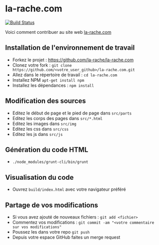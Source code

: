 # la-rache.com

[![Build Status](https://travis-ci.org/la-rache/la-rache.com.svg)](https://travis-ci.org/la-rache/la-rache.com)

Voici comment contribuer au site web [la-rache.com](http://www.la-rache.com)

Installation de l'environnement de travail
------------------------------------------
* Forkez le projet : https://github.com/la-rache/la-rache.com
* Clonez votre fork : ```git clone https://github.com/<votre_user_github>/la-rache.com.git```
* Allez dans le répertoire de travail : ```cd la-rache.com```
* Installez NPM ```apt-get install npm```
* Installez les dépendances : ```npm install```

Modification des sources
------------------------
* Editez le début de page et le pied de page dans ```src/parts```
* Editez les corps des pages dans ```src/*.html```
* Editez les images dans ```src/img```
* Editez les css dans ```src/css```
* Editez les js dans ```src/js```

Génération du code HTML
-----------------------
* ```./node_modules/grunt-cli/bin/grunt```

Visualisation du code
---------------------
* Ouvrez ```build/index.html``` avec votre navigateur préféré

Partage de vos modifications
----------------------------
* Si vous avez ajouté de nouveaux fichiers : ```git add <fichier>```
* Commentez vos modifications : ```git commit -am "<votre commentaire sur vos modifications"```
* Poussez les dans votre repo ```git push```
* Depuis votre espace GitHub faites un merge request


